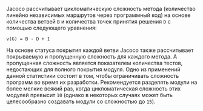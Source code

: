 Jacoco рассчитывает цикломатическую сложность метода (количество линейно независимых маршрутов через программный код) на основе количества ветвей `B` и количества точек принятия решения `D` с помощью следующего уравнения:

`v(G) = B - D + 1`

На основе статуса покрытия каждой ветви Jacoco также рассчитывает покрываемую и пропущенную сложность для каждого метода. А пропущенная сложность является показателем количества тестов, недостающих для полного покрытия модуля.
Одно из применений данной статистики состоит в том, чтобы ограничивать сложность программ во время их разработки. Рекомендуется разделять модули на более мелкие всякий раз, когда цикломатическая сложность этих модулей превысит `10` (однако в некоторых случаях может быть целесообразно создавать модули со сложностью до `15`).
